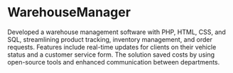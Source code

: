 # WarehouseManager
Developed a warehouse management software with PHP, HTML, CSS, and SQL, streamlining product tracking, inventory management, and order requests. Features include real-time updates for clients on their vehicle status and a customer service form. The solution saved costs by using open-source tools and enhanced communication between departments.

